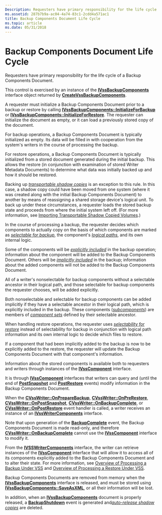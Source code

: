 ```yaml
---
Description: Requesters have primary responsibility for the life cycle of a Backup Components Document.
ms.assetid: 287b7b9a-ac04-4a74-83c1-2cdd4a571ac1
title: Backup Components Document Life Cycle
ms.topic: article
ms.date: 05/31/2018
---
```


# Backup Components Document Life Cycle

Requesters have primary responsibility for the life cycle of a Backup Components Document.

This control is exercised by an instance of the [**IVssBackupComponents**](/windows/desktop/api/VsBackup/nl-vsbackup-ivssbackupcomponents) interface object returned by [**CreateVssBackupComponents**](/windows/desktop/api/VsBackup/nf-vsbackup-createvssbackupcomponents).

A requester must initialize a Backup Components Document prior to a backup or restore by calling [**IVssBackupComponents::InitializeForBackup**](/windows/desktop/api/VsBackup/nf-vsbackup-ivssbackupcomponents-initializeforbackup) or [**IVssBackupComponents::InitializeForRestore**](/windows/desktop/api/VsBackup/nf-vsbackup-ivssbackupcomponents-initializeforrestore). The requester can initialize the document as empty, or it can load a previously stored copy of the document.

For backup operations, a Backup Components Document is typically initialized as empty. Its data will be filled in with cooperation from the system's writers in the course of processing the backup.

For restore operations, a Backup Components Document is typically initialized from a stored document generated during the initial backup. This allows the restore (in conjunction with examination of stored Writer Metadata Documents) to determine what data was initially backed up and how it should be restored.

Backing up [*transportable shadow copies*](vssgloss-t.md) is an exception to this rule. In this case, a shadow copy could have been moved from one system (where it was created along with the initial Backup Components Document) to another by means of reassigning a shared storage device's logical unit. To back up under these circumstances, a requester loads the stored backup state and proceeds from where the initial system left off. (For more information, see [Importing Transportable Shadow Copied Volumes](importing-transportable-shadow-copied-volumes.md).)

In the course of processing a backup, the requester decides which components to actually copy on the basis of which components are marked as [*selectable for backup*](vssgloss-s.md), the component's [*logical paths*](vssgloss-l.md), and its own internal logic.

Some of the components will be [*explicitly included*](vssgloss-e.md) in the backup operation; information about the component will be added to the Backup Components Document. Others will be [*implicitly included*](vssgloss-i.md) in the backup; information about the added components will not be added to the Backup Components Document.

All of a writer's nonselectable for backup components without a selectable ancestor in their logical path, and those selectable for backup components the requester chooses, will be added explicitly.

Both nonselectable and selectable for backup components can be added implicitly if they have a selectable ancestor in their logical path, which is explicitly included in the backup. These components ([*subcomponents*](vssgloss-s.md)) are members of [*component sets*](vssgloss-s.md) defined by their selectable ancestor.

When handling restore operations, the requester uses [*selectability for restore*](vssgloss-s.md) instead of selectability for backup in conjunction with logical path information and its own internal logic to decide which files to restore.

If a component that had been implicitly added to the backup is now to be explicitly added to the restore, the requester will update the Backup Components Document with that component's information.

Information about the stored components is available both to requesters and writers through instances of the [**IVssComponent**](/windows/desktop/api/VsWriter/nl-vswriter-ivsscomponent) interface.

It is through [**IVssComponent**](/windows/desktop/api/VsWriter/nl-vswriter-ivsscomponent) interfaces that writers can query and (until the end of [**PostSnapshot**](/windows/desktop/api/VsWriter/nf-vswriter-cvsswriter-onpostsnapshot) and [**PostRestore**](/windows/desktop/api/VsWriter/nf-vswriter-cvsswriter-onpostrestore) events) modify information in the Backup Components Document.

When the [**CVssWriter::OnPrepareBackup**](/windows/desktop/api/VsWriter/nf-vswriter-cvsswriter-onpreparebackup), [**CVssWriter::OnPreRestore**](/windows/desktop/api/VsWriter/nf-vswriter-cvsswriter-onprerestore), [**CVssWriter::OnPostSnapshot**](/windows/desktop/api/VsWriter/nf-vswriter-cvsswriter-onpostsnapshot), [**CVssWriter::OnBackupComplete**](/windows/desktop/api/VsWriter/nf-vswriter-cvsswriter-onbackupcomplete), or [**CVssWriter::OnPostRestore**](/windows/desktop/api/VsWriter/nf-vswriter-cvsswriter-onpostrestore) event handler is called, a writer receives an instance of an [**IVssWriterComponents**](/windows/desktop/api/VsWriter/nl-vswriter-ivsswritercomponents) interface.

Note that upon generation of the [**BackupComplete**](/windows/desktop/api/VsBackup/nf-vsbackup-ivssbackupcomponents-backupcomplete) event, the Backup Components Document is made read-only, and therefore [**CVssWriter::OnBackupComplete**](/windows/desktop/api/VsWriter/nf-vswriter-cvsswriter-onbackupcomplete) cannot use the [**IVssComponent**](/windows/desktop/api/VsWriter/nl-vswriter-ivsscomponent) interface to modify it.

From the [**IVSSWriterComponents**](/windows/desktop/api/VsWriter/nl-vswriter-ivsswritercomponents) interface, the writer can retrieve instances of the [**IVssComponent**](/windows/desktop/api/VsWriter/nl-vswriter-ivsscomponent) interface that will allow it to access all of its components explicitly added to the Backup Components Document and to alter their state. For more information, see [Overview of Processing a Backup Under VSS](overview-of-processing-a-backup-under-vss.md) and [Overview of Processing a Restore Under VSS](overview-of-processing-a-restore-under-vss.md).

Backup Components Documents are removed from memory when the [**IVssBackupComponents**](/windows/desktop/api/VsBackup/nl-vsbackup-ivssbackupcomponents) interface is released, and must be stored using [**IVssBackupComponents::SaveAsXML**](/windows/desktop/api/VsBackup/nf-vsbackup-ivssbackupcomponents-saveasxml), or all their information will be lost.

In addition, when an [**IVssBackupComponents**](/windows/desktop/api/VsBackup/nl-vsbackup-ivssbackupcomponents) document is properly released, a [**BackupShutdown**](/windows/desktop/api/VsWriter/nf-vswriter-cvsswriter-onbackupshutdown) event is generated and[*auto-release shadow copies*](vssgloss-a.md) are deleted.

 

 



